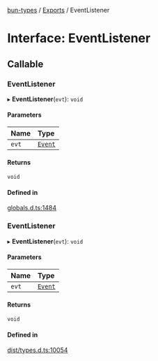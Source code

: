 [bun-types](https://github.com/oven-sh/bun-types/blob/master/api-docs/README.md) / [Exports](https://github.com/oven-sh/bun-types/blob/master/api-docs/modules.md) / EventListener

# Interface: EventListener

## Callable

### EventListener

▸ **EventListener**(`evt`): `void`

#### Parameters

| Name | Type |
| :------ | :------ |
| `evt` | [`Event`](https://github.com/oven-sh/bun-types/blob/master/api-docs/modules.md#event) |

#### Returns

`void`

#### Defined in

[globals.d.ts:1484](https://github.com/valgaze/bun-types/blob/6f8dbf8/globals.d.ts#L1484)

### EventListener

▸ **EventListener**(`evt`): `void`

#### Parameters

| Name | Type |
| :------ | :------ |
| `evt` | [`Event`](https://github.com/oven-sh/bun-types/blob/master/api-docs/modules.md#event) |

#### Returns

`void`

#### Defined in

[dist/types.d.ts:10054](https://github.com/valgaze/bun-types/blob/6f8dbf8/dist/types.d.ts#L10054)
